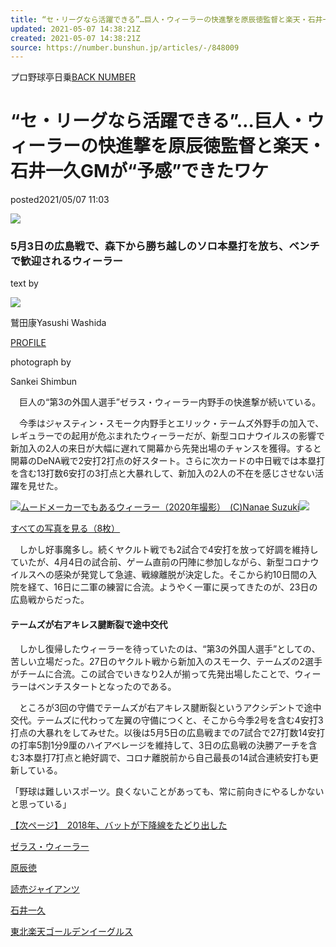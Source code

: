 ```yaml
---
title: “セ・リーグなら活躍できる”…巨人・ウィーラーの快進撃を原辰徳監督と楽天・石井一久GMが“予感”できたワケ
updated: 2021-05-07 14:38:21Z
created: 2021-05-07 14:38:21Z
source: https://number.bunshun.jp/articles/-/848009
---
```


プロ野球亭日乗[BACK NUMBER](https://number.bunshun.jp/category/column430)

# “セ・リーグなら活躍できる”…巨人・ウィーラーの快進撃を原辰徳監督と楽天・石井一久GMが“予感”できたワケ

posted2021/05/07 11:03

 ![](https://number.ismcdn.jp/mwimgs/5/e/-/img_5ead0cd7fe3f0e608834749db57cc0ee411303.jpg)

### 5月3日の広島戦で、森下から勝ち越しのソロ本塁打を放ち、ベンチで歓迎されるウィーラー

text by

 ![](https://number.ismcdn.jp/mwimgs/6/3/-/img_63c0172edf1a3eec5d5017836b5eb9301895.jpg)

鷲田康Yasushi Washida

[PROFILE](https://number.bunshun.jp/list/author/%E9%B7%B2%E7%94%B0%E5%BA%B7)

photograph by

Sankei Shimbun

　巨人の“第3の外国人選手”ゼラス・ウィーラー内野手の快進撃が続いている。

　今季はジャスティン・スモーク内野手とエリック・テームズ外野手の加入で、レギュラーでの起用が危ぶまれたウィーラーだが、新型コロナウイルスの影響で新加入の2人の来日が大幅に遅れて開幕から先発出場のチャンスを獲得。すると開幕のDeNA戦で2安打2打点の好スタート。さらに次カードの中日戦では本塁打を含む13打数6安打の3打点と大暴れして、新加入の2人の不在を感じさせない活躍を見せた。

[![](https://number.ismcdn.jp/mwimgs/4/e/1500wm/img_4e5d331fb2fc46909ffcd62750a6722515684814.jpg)ムードメーカーでもあるウィーラー（2020年撮影）　(C)Nanae Suzuki![](https://number.ismcdn.jp/common/numberweb/v4/images/single/photo-icon.png)](https://number.bunshun.jp/articles/photo/848009?pn=2)

[すべての写真を見る（8枚）](https://number.bunshun.jp/articles/photo/848009?pn=2)

　しかし好事魔多し。続くヤクルト戦でも2試合で4安打を放って好調を維持していたが、4月4日の試合前、ゲーム直前の円陣に参加しながら、新型コロナウイルスへの感染が発覚して急遽、戦線離脱が決定した。そこから約10日間の入院を経て、16日に二軍の練習に合流。ようやく一軍に戻ってきたのが、23日の広島戦からだった。

#### テームズが右アキレス腱断裂で途中交代

　しかし復帰したウィーラーを待っていたのは、“第3の外国人選手”としての、苦しい立場だった。27日のヤクルト戦から新加入のスモーク、テームズの2選手がチームに合流。この試合でいきなり2人が揃って先発出場したことで、ウィーラーはベンチスタートとなったのである。

　ところが3回の守備でテームズが右アキレス腱断裂というアクシデントで途中交代。テームズに代わって左翼の守備につくと、そこから今季2号を含む4安打3打点の大暴れをしてみせた。以後は5月5日の広島戦までの7試合で27打数14安打の打率5割1分9厘のハイアベレージを維持して、3日の広島戦の決勝アーチを含む3本塁打7打点と絶好調で、コロナ離脱前から自己最長の14試合連続安打も更新している。

「野球は難しいスポーツ。良くないことがあっても、常に前向きにやるしかないと思っている」

[【次ページ】　2018年、バットが下降線をたどり出した](https://number.bunshun.jp/articles/-/848009?page=2)

[ゼラス・ウィーラー](https://number.bunshun.jp/list/kw/%E3%82%BC%E3%83%A9%E3%82%B9%E3%83%BB%E3%82%A6%E3%82%A3%E3%83%BC%E3%83%A9%E3%83%BC)

[原辰徳](https://number.bunshun.jp/list/kw/%E5%8E%9F%E8%BE%B0%E5%BE%B3)

[読売ジャイアンツ](https://number.bunshun.jp/list/kw/%E8%AA%AD%E5%A3%B2%E3%82%B8%E3%83%A3%E3%82%A4%E3%82%A2%E3%83%B3%E3%83%84)

[石井一久](https://number.bunshun.jp/list/kw/%E7%9F%B3%E4%BA%95%E4%B8%80%E4%B9%85)

[東北楽天ゴールデンイーグルス](https://number.bunshun.jp/list/kw/%E6%9D%B1%E5%8C%97%E6%A5%BD%E5%A4%A9%E3%82%B4%E3%83%BC%E3%83%AB%E3%83%87%E3%83%B3%E3%82%A4%E3%83%BC%E3%82%B0%E3%83%AB%E3%82%B9)